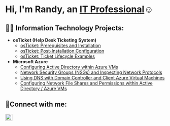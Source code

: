 <h1>Hi, I'm Randy, an <a href="https://linkedin.com">IT Professional</a>☺</h1>

<h2>👨‍💻 Information Technology Projects:</h2>

- <b>osTicket (Help Desk Ticketing System)</b>
  - [osTicket: Prerequisites and Installation](https://github.com/rd7tech/osticket-prereqs)
  - [osTicket: Post-Installation Configuration](https://github.com/rd7tech/post-install-config)
  - [osTicket: Ticket Lifecycle Examples](https://github.com/rd7tech/ticket-lifecycle)
- <b>Microsoft Azure</b>
  - [Configuring Active Directory within Azure VMs](https://github.com/rd7tech/configure-ad)
  - [Network Security Groups (NSGs) and Inspecting Network Protocols](https://github.com/rd7tech/azure-network-protocols)
  - [Using DNS with Domain Controller and Client Azure Virtual Machines](https://github.com/rd7tech)
  - [Configuring Network File Shares and Permissions within Active Directory / Azure VMs](https://github.com/rd7tech)

    
<h2>🤳Connect with me:</h2>

[<img align="left" alt="Josh | LinkedIn" width="22px" src="https://cdn.jsdelivr.net/npm/simple-icons@v3/icons/linkedin.svg" />][linkedin]

[twitter]: https://twitter.com/#
[instagram]: https://www.instagram.com/#
[linkedin]: https://linkedin.com/in/#
